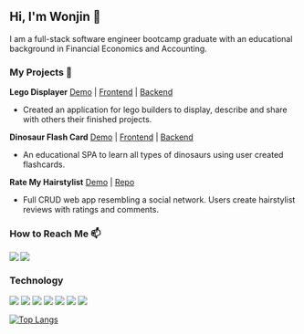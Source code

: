 ## Hi, I'm Wonjin 👋
I am a full-stack software engineer bootcamp graduate with an educational background in Financial Economics and Accounting.

### My Projects 📂
**Lego Displayer** [Demo](https://drive.google.com/file/d/12tC1mxwQ1V_FhXtfgZ-8R8ry3aLe0ocW/view) | [Frontend](https://github.com/cwonjin11/React-Redux-Project-lego-displayer-frontend) | [Backend](https://github.com/cwonjin11/React-Redux-Project-lego-displayer-backend)
   - Created an application for lego builders to display, describe and share with others their finished projects.

**Dinosaur Flash Card** [Demo](https://drive.google.com/file/d/1K6elB_7EcpeyMndoADfOWIe2EH-KV9u3/view) | [Frontend](https://github.com/cwonjin11/JS-Rails-Project-Frontend) | [Backend](https://github.com/cwonjin11/JS-Rails-Project-Backend)
   - An educational SPA to learn all types of dinosaurs using user created flashcards.

**Rate My Hairstylist** [Demo](https://drive.google.com/file/d/1Qe1-ygtGggFIlaVsYm8m4GS6fW96FGp3/view) | [Repo](https://github.com/cwonjin11/rate-my-hairstylist)
   - Full CRUD web app resembling a social network. Users create hairstylist reviews with ratings and comments.



### How to Reach Me 📫

<a href="https://www.linkedin.com/in/wonjin-cho-987b4219b/" target="blank"><img align="left" src="https://img.shields.io/badge/LinkedIn-0077B5?style=for-the-badge&logo=linkedin&logoColor=white"/></a>

<a href="https://dev.to/cwonjin11" target="blank"><img align="left" src="https://img.shields.io/badge/dev.to-0A0A0A?style=for-the-badge&logo=dev.to&logoColor=white"/></a>
<br/>

### Technology 
<img src="https://img.shields.io/badge/JavaScript-323330?style=for-the-badge&logo=javascript&logoColor=F7DF1E" /> <img src="https://img.shields.io/badge/React-20232A?style=for-the-badge&logo=react&logoColor=61DAFB" /> <img src="https://img.shields.io/badge/Redux-593D88?style=for-the-badge&logo=redux&logoColor=white" /> <img src="https://img.shields.io/badge/Ruby-CC342D?style=for-the-badge&logo=ruby&logoColor=white" /> <img src="https://img.shields.io/badge/Ruby_on_Rails-CC0000?style=for-the-badge&logo=ruby-on-rails&logoColor=white" /> <img src="https://img.shields.io/badge/HTML5-E34F26?style=for-the-badge&logo=html5&logoColor=white" /> <img src="https://img.shields.io/badge/CSS3-1572B6?style=for-the-badge&logo=css3&logoColor=white" />

[![Top Langs](https://github-readme-stats.vercel.app/api/top-langs/?username=cwonjin11&layout=compact&langs_count=10&theme=solarized-light&count_private=true&show_icons=true)](https://github.com/anuraghazra/github-readme-stats)

<!--
**cwonjin11/cwonjin11** is a ✨ _special_ ✨ repository because its `README.md` (this file) appears on your GitHub profile.

Here are some ideas to get you started:

- 🔭 I’m currently working on ...
- 🌱 I’m currently learning ...
- 👯 I’m looking to collaborate on ...
- 🤔 I’m looking for help with ...
- 💬 Ask me about ...
- 📫 How to reach me: ...
- 😄 Pronouns: ...
- ⚡ Fun fact: ...
-->
